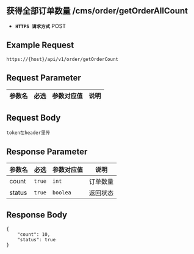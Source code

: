 ## 获得全部订单数量 /cms/order/getOrderAllCount
- **`HTTPS 请求方式`** POST

## Example Request
```
https://{host}/api/v1/order/getOrderCount
```

## Request Parameter

| 参数名       | 必选   | 参数对应值 | 说明                  |
| ------------ | ------ | ---------- | --------------------|


## Request Body

```
token在header里传

```



## Response Parameter

| 参数名              | 必选   | 参数对应值 | 说明                                     |
| ------------------- | ------ | ---------- | ---------------------------------      |
| count               | `true` | `int`      | 订单数量                         		 |
| status              | `true` | `boolea`   | 返回状态                         		 |



## Response Body

```
{
    "count": 10,
    "status": true
}


```

